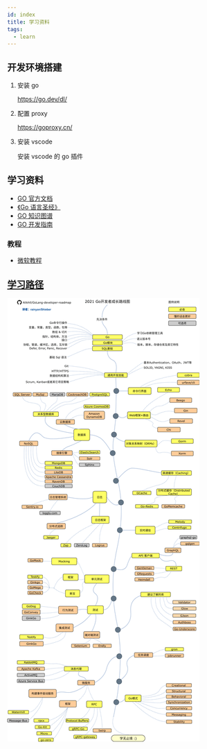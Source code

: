 ```yaml
---
id: index
title: 学习资料
tags:
  - learn
---
```


## 开发环境搭建

1. 安装 go

   https://go.dev/dl/

2. 配置 proxy

   https://goproxy.cn/

3. 安装 vscode

   安装 vscode 的 go 插件

## 学习资料

<!-- - [《深入解析 Go》]()
- [《Go 实战开发》]()
- [《Go 入门指南》]()
- [《Go 语言标准库》]()
- [《Go语言博客实践》]()
- [《Go语言学习笔记》]()
- [《Effective Go》]()
- [《The Way to Go》]()
- [《Learning Go》]()
- [《GoWeb编程》](/blog/static/doc/go/GoWeb编程.pdf)
- [《Go语言实战》](/blog/static/doc/go/Go语言实战.pdf)
- [《Go并发编程实战第2版》](/blog/static/doc/go/Go并发编程实战第2版.pdf)
- [《Go语言程序设计》](/blog/static/doc/go/Go语言程序设计.pdf)
- [《Go语言圣经》](/blog/static/doc/go/Go语言圣经.pdf)
- [《Go语言编程》](/blog/static/doc/go/Go语言编程.pdf) -->

- [GO 官方文档](https://go.dev/)
- [《Go 语言圣经》](http://books.studygolang.com/gopl-zh/)
- [GO 知识图谱](./golang.png)
- [GO 开发指南](./golangdev.jpg)

### 教程

- [微软教程](https://learn.microsoft.com/zh-cn/training/paths/go-first-steps/)

## [学习路径](https://github.com/darius-khll/golang-developer-roadmap/blob/master/i18n/zh-CN/ReadMe-zh-CN.md)

![alt text](image.png)